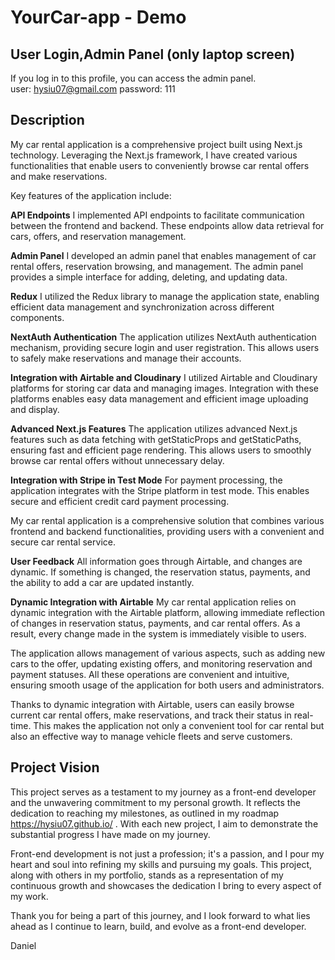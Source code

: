 # YourCar-app - Demo

## User Login,Admin Panel (only laptop screen)

If you log in to this profile, you can access the admin panel.<br>
user: hysiu07@gmail.com
password: 111

## Description

My car rental application is a comprehensive project built using Next.js technology. Leveraging the Next.js framework, I have created various functionalities that enable users to conveniently browse car rental offers and make reservations.

Key features of the application include:

**API Endpoints**
I implemented API endpoints to facilitate communication between the frontend and backend. These endpoints allow data retrieval for cars, offers, and reservation management.

**Admin Panel**
I developed an admin panel that enables management of car rental offers, reservation browsing, and management. The admin panel provides a simple interface for adding, deleting, and updating data.

**Redux**
I utilized the Redux library to manage the application state, enabling efficient data management and synchronization across different components.

**NextAuth Authentication**
The application utilizes NextAuth authentication mechanism, providing secure login and user registration. This allows users to safely make reservations and manage their accounts.

**Integration with Airtable and Cloudinary**
I utilized Airtable and Cloudinary platforms for storing car data and managing images. Integration with these platforms enables easy data management and efficient image uploading and display.

**Advanced Next.js Features**
The application utilizes advanced Next.js features such as data fetching with getStaticProps and getStaticPaths, ensuring fast and efficient page rendering. This allows users to smoothly browse car rental offers without unnecessary delay.

**Integration with Stripe in Test Mode**
For payment processing, the application integrates with the Stripe platform in test mode. This enables secure and efficient credit card payment processing.

My car rental application is a comprehensive solution that combines various frontend and backend functionalities, providing users with a convenient and secure car rental service.

**User Feedback**
All information goes through Airtable, and changes are dynamic. If something is changed, the reservation status, payments, and the ability to add a car are updated instantly.

**Dynamic Integration with Airtable**
My car rental application relies on dynamic integration with the Airtable platform, allowing immediate reflection of changes in reservation status, payments, and car rental offers. As a result, every change made in the system is immediately visible to users.

The application allows management of various aspects, such as adding new cars to the offer, updating existing offers, and monitoring reservation and payment statuses. All these operations are convenient and intuitive, ensuring smooth usage of the application for both users and administrators.

Thanks to dynamic integration with Airtable, users can easily browse current car rental offers, make reservations, and track their status in real-time. This makes the application not only a convenient tool for car rental but also an effective way to manage vehicle fleets and serve customers.

## Project Vision

This project serves as a testament to my journey as a front-end developer and the unwavering commitment to my personal growth. It reflects the dedication to reaching my milestones, as outlined in my roadmap https://hysiu07.github.io/ . With each new project, I aim to demonstrate the substantial progress I have made on my journey.

Front-end development is not just a profession; it's a passion, and I pour my heart and soul into refining my skills and pursuing my goals. This project, along with others in my portfolio, stands as a representation of my continuous growth and showcases the dedication I bring to every aspect of my work.

Thank you for being a part of this journey, and I look forward to what lies ahead as I continue to learn, build, and evolve as a front-end developer.

Daniel
